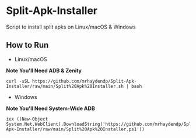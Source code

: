 # Split-Apk-Installer
Script to install split apks on Linux/macOS &amp; Windows



## How to Run
- Linux/macOS

**Note You'll Need ADB & Zenity**
```
curl -sSL https://github.com/mrhaydendp/Split-Apk-Installer/raw/main/Split%20Apk%20Installer.sh | bash
```

- Windows

**Note You'll Need System-Wide ADB**
```
iex ((New-Object System.Net.WebClient).DownloadString('https://github.com/mrhaydendp/Split-Apk-Installer/raw/main/Split%20Apk%20Installer.ps1'))
```
